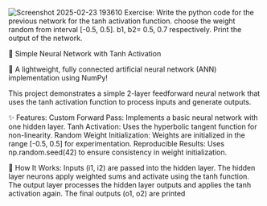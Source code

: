 
![Screenshot 2025-02-23 193610](https://github.com/user-attachments/assets/4501bbfd-8433-4ecc-9b0a-769ea78e5cc4) Exercise: Write the python code for the previous network for the tanh
activation function. choose the weight random from interval [-0.5, 0.5]. b1, b2= 0.5, 0.7 respectively. Print the output of the network.


🧠 Simple Neural Network with Tanh Activation

🚀 A lightweight, fully connected artificial neural network (ANN) implementation using NumPy!

This project demonstrates a simple 2-layer feedforward neural network that uses the tanh activation function to process inputs and generate outputs.

✨ Features:
Custom Forward Pass: Implements a basic neural network with one hidden layer.
Tanh Activation: Uses the hyperbolic tangent function for non-linearity.
Random Weight Initialization: Weights are initialized in the range [-0.5, 0.5] for experimentation.
Reproducible Results: Uses np.random.seed(42) to ensure consistency in weight initialization.

🔧 How It Works:
Inputs (i1, i2) are passed into the hidden layer.
The hidden layer neurons apply weighted sums and activate using the tanh function.
The output layer processes the hidden layer outputs and applies the tanh activation again.
The final outputs (o1, o2) are printed
